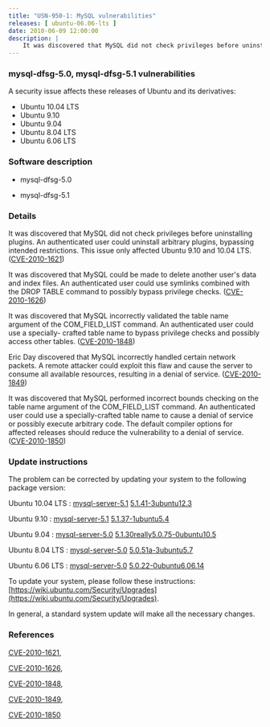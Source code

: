 ```yaml
---
title: "USN-950-1: MySQL vulnerabilities"
releases: [ ubuntu-06.06-lts ]
date: 2010-06-09 12:00:00
description: |
    It was discovered that MySQL did not check privileges before uninstalling plugins. An authenticated user could uninstall arbitrary plugins, bypassing intended restrictions. This issue only affected Ubuntu 9.10 and 10.04 LTS. ([CVE-2010-1621](http://people.ubuntu.com/~ubuntu-security/cve/CVE-2010-1621))
--- 
```

 
### mysql-dfsg-5.0, mysql-dfsg-5.1 vulnerabilities

A security issue affects these releases of Ubuntu and its derivatives:

* Ubuntu 10.04 LTS
* Ubuntu 9.10
* Ubuntu 9.04
* Ubuntu 8.04 LTS
* Ubuntu 6.06 LTS

### Software description

* mysql-dfsg-5.0 

* mysql-dfsg-5.1 

### Details

It was discovered that MySQL did not check privileges before uninstalling plugins. An authenticated user could uninstall arbitrary plugins, bypassing intended restrictions. This issue only affected Ubuntu 9.10 and 10.04 LTS. ([CVE-2010-1621](http://people.ubuntu.com/~ubuntu-security/cve/CVE-2010-1621))

It was discovered that MySQL could be made to delete another user&#39;s data and index files. An authenticated user could use symlinks combined with the DROP TABLE command to possibly bypass privilege checks. ([CVE-2010-1626](http://people.ubuntu.com/~ubuntu-security/cve/CVE-2010-1626))

It was discovered that MySQL incorrectly validated the table name argument of the COM_FIELD_LIST command. An authenticated user could use a specially- crafted table name to bypass privilege checks and possibly access other tables. ([CVE-2010-1848](http://people.ubuntu.com/~ubuntu-security/cve/CVE-2010-1848))

Eric Day discovered that MySQL incorrectly handled certain network packets. A remote attacker could exploit this flaw and cause the server to consume all available resources, resulting in a denial of service. ([CVE-2010-1849](http://people.ubuntu.com/~ubuntu-security/cve/CVE-2010-1849))

It was discovered that MySQL performed incorrect bounds checking on the table name argument of the COM_FIELD_LIST command. An authenticated user could use a specially-crafted table name to cause a denial of service or possibly execute arbitrary code. The default compiler options for affected releases should reduce the vulnerability to a denial of service. ([CVE-2010-1850](http://people.ubuntu.com/~ubuntu-security/cve/CVE-2010-1850)) 

### Update instructions

The problem can be corrected by updating your system to the following package version:

Ubuntu 10.04 LTS
 : [mysql-server-5.1](https://launchpad.net/ubuntu/+source/mysql-dfsg-5.1) <span> [5.1.41-3ubuntu12.3](https://launchpad.net/ubuntu/+source/mysql-dfsg-5.1/5.1.41-3ubuntu12.3) </span> 

Ubuntu 9.10
 : [mysql-server-5.1](https://launchpad.net/ubuntu/+source/mysql-dfsg-5.1) <span> [5.1.37-1ubuntu5.4](https://launchpad.net/ubuntu/+source/mysql-dfsg-5.1/5.1.37-1ubuntu5.4) </span> 

Ubuntu 9.04
 : [mysql-server-5.0](https://launchpad.net/ubuntu/+source/mysql-dfsg-5.0) <span> [5.1.30really5.0.75-0ubuntu10.5](https://launchpad.net/ubuntu/+source/mysql-dfsg-5.0/5.1.30really5.0.75-0ubuntu10.5) </span> 

Ubuntu 8.04 LTS
 : [mysql-server-5.0](https://launchpad.net/ubuntu/+source/mysql-dfsg-5.0) <span> [5.0.51a-3ubuntu5.7](https://launchpad.net/ubuntu/+source/mysql-dfsg-5.0/5.0.51a-3ubuntu5.7) </span> 

Ubuntu 6.06 LTS
 : [mysql-server-5.0](https://launchpad.net/ubuntu/+source/mysql-dfsg-5.0) <span> [5.0.22-0ubuntu6.06.14](https://launchpad.net/ubuntu/+source/mysql-dfsg-5.0/5.0.22-0ubuntu6.06.14) </span> 

To update your system, please follow these instructions: [https://wiki.ubuntu.com/Security/Upgrades](https://wiki.ubuntu.com/Security/Upgrades).

In general, a standard system update will make all the necessary changes. 

### References

 [CVE-2010-1621](http://people.ubuntu.com/~ubuntu-security/cve/CVE-2010-1621), 

 [CVE-2010-1626](http://people.ubuntu.com/~ubuntu-security/cve/CVE-2010-1626), 

 [CVE-2010-1848](http://people.ubuntu.com/~ubuntu-security/cve/CVE-2010-1848), 

 [CVE-2010-1849](http://people.ubuntu.com/~ubuntu-security/cve/CVE-2010-1849), 

 [CVE-2010-1850](http://people.ubuntu.com/~ubuntu-security/cve/CVE-2010-1850)
 
